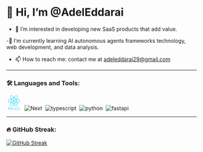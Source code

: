 # 👋 Hi, I’m @AdelEddarai

- 👀 I’m interested in developing new SaaS products that add value.
  
-🌱 I’m currently learning AI autonomous agents frameworks technology, web development, and data analysis.
- 📫 How to reach me: contact me at [adeleddarai29@gmail.com](mailto:adeleddarai29@gmail.com)

---

### 🛠️ Languages and Tools:

<p align="left">
  <img src="https://github.com/devicons/devicon/blob/master/icons/react/react-original-wordmark.svg" title="React" alt="React" width="40" height="40"/>&nbsp;
  <img src="https://cdn.jsdelivr.net/gh/devicons/devicon@latest/icons/nextjs/nextjs-original.svg" title="Next" alt="Next" width="40" height="40"/>&nbsp;
  <img src="https://cdn.jsdelivr.net/gh/devicons/devicon@latest/icons/typescript/typescript-original.svg" title="Typescript" alt="typescript" width="40" height="40"/>&nbsp;
  <img src="https://cdn.jsdelivr.net/gh/devicons/devicon@latest/icons/python/python-original.svg" title="Python" alt="python" width="40" height="40"/>&nbsp;
  <img src="https://cdn.jsdelivr.net/gh/devicons/devicon@latest/icons/fastapi/fastapi-original.svg" title="fastapi" alt="fastapi" width="40" height="40"/>&nbsp;
</p>

---

### 🔥 GitHub Streak:

[![GitHub Streak](http://github-readme-streak-stats.herokuapp.com?user=AdelEddarai&theme=dark&background=000000)](https://git.io/streak-stats)
